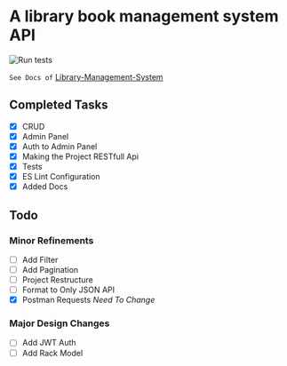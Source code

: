 # A library book management system API #

![Run tests](https://github.com/Swarag-N/Library-Management-System/workflows/Run%20tests/badge.svg)

`See Docs of` [Library-Management-System](https://swarag-n.github.io/Library-Management-System/)

## Completed Tasks ##

- [x] CRUD
- [x] Admin Panel
- [x] Auth to Admin Panel
- [x] Making the Project RESTfull Api
- [x] Tests
- [x] ES Lint Configuration
- [X] Added Docs

## Todo ##

### Minor Refinements ###

- [ ] Add Filter
- [ ] Add Pagination
- [ ] Project Restructure
- [ ] Format to Only JSON API
- [x] Postman Requests *Need To Change*

### Major Design Changes ###

- [ ] Add JWT Auth
- [ ] Add Rack Model
